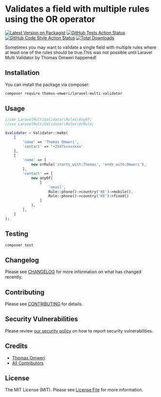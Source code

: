 # Validates a field with multiple rules using the OR operator

[![Latest Version on Packagist](https://img.shields.io/packagist/v/thomas-omweri/laravel-multi-validator.svg?style=flat-square)](https://packagist.org/packages/thomas-omweri/laravel-multi-validator)
[![GitHub Tests Action Status](https://img.shields.io/github/actions/workflow/status/thomas-omweri/laravel-multi-validator/run-tests.yml?branch=main&label=tests&style=flat-square)](https://github.com/thomas-omweri/laravel-multi-validator/actions?query=workflow%3Arun-tests+branch%3Amain)
[![GitHub Code Style Action Status](https://img.shields.io/github/actions/workflow/status/thomas-omweri/laravel-multi-validator/fix-php-code-style-issues.yml?branch=main&label=code%20style&style=flat-square)](https://github.com/thomas-omweri/laravel-multi-validator/actions?query=workflow%3A"Fix+PHP+code+style+issues"+branch%3Amain)
[![Total Downloads](https://img.shields.io/packagist/dt/thomas-omweri/laravel-multi-validator.svg?style=flat-square)](https://packagist.org/packages/thomas-omweri/laravel-multi-validator)

Sometimes you may want to validate a single field with multiple rules where at least one of the rules should be true.This was not possible until Laravel Multi Validator by Thomas Omweri happened!


## Installation

You can install the package via composer:

```bash
composer require thomas-omweri/laravel-multi-validator
```

## Usage

```php
//use LaravelMultiValidator\Rules\AnyOf;
//use LaravelMultiValidator\Rules\OrRule;

$validator = Validator::make(
    [
        'name' => 'Thomas Omweri',
        'contact' => '+2547xxxxxxxx'
    ],
    [
        'name' => [
            new orRule('starts_with:Thomas', 'ends_with:Omweri'),
        ],
        'contact' => [
            new anyOf(
                [
                    'email',
                    Rule::phone()->country('KE')->mobile(),
                    Rule::phone()->country('KE')->fixed()
                ]
            ),
        ],
    ]
);
```

## Testing

```bash
composer test
```

## Changelog

Please see [CHANGELOG](CHANGELOG.md) for more information on what has changed recently.

## Contributing

Please see [CONTRIBUTING](CONTRIBUTING.md) for details.

## Security Vulnerabilities

Please review [our security policy](../../security/policy) on how to report security vulnerabilities.

## Credits

- [Thomas Omweri](https://github.com/thomasmokuaomweri2011)
- [All Contributors](../../contributors)

## License

The MIT License (MIT). Please see [License File](LICENSE.md) for more information.

